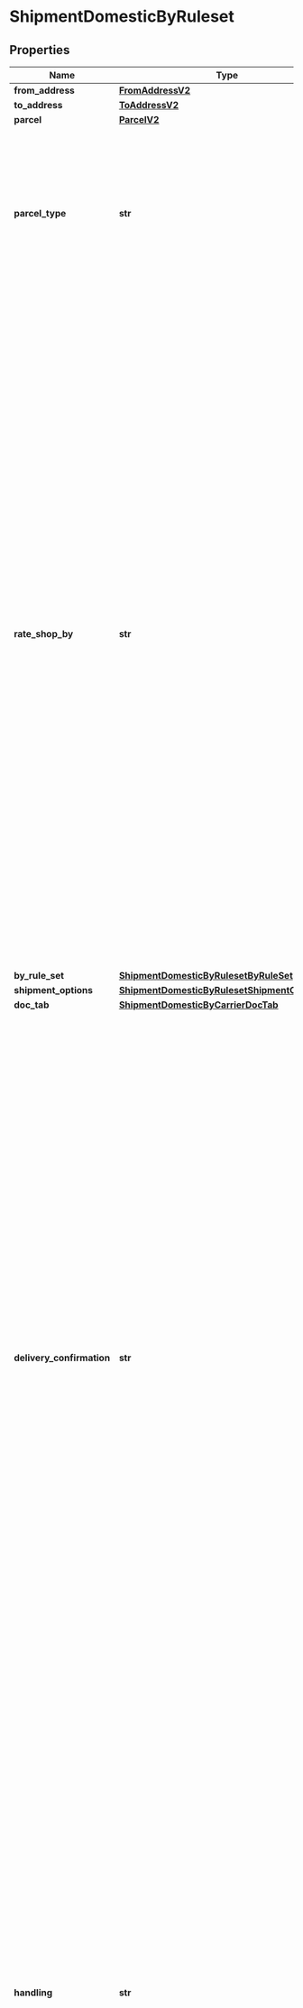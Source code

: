 # ShipmentDomesticByRuleset


## Properties

Name | Type | Description | Notes
------------ | ------------- | ------------- | -------------
**from_address** | [**FromAddressV2**](FromAddressV2.md) |  | 
**to_address** | [**ToAddressV2**](ToAddressV2.md) |  | 
**parcel** | [**ParcelV2**](ParcelV2.md) |  | [optional] 
**parcel_type** | **str** | Parcel Type is required for creating a shipment while rating a parcel, which varies as per Carrier selection.&lt;br /&gt; ParcelType can have categories like Package, Envelopes, Paks, Boxes, Tube, etc. &lt;br /&gt; &#x60;Max length &#x3D; 30&#x60;  | [optional] 
**rate_shop_by** | **str** | RateShop, which is attached to an Enterprise or Location, is done through three approaches: by Carrier, by RateGroup, and by Ruleset. &lt;br /&gt;  Through Carrier, customers can choose the carriers as per requirement, based on which services, parcel types, and special services can be selected, and RateShop is done. &lt;br /&gt; Through RateGroup, customers can select the RateGroup, which has been divided into two categories: Cheapest (w.r.t. price) and Fastest (w.r.t. delivery hours). &lt;br /&gt; Through Ruleset, customers can define the Condition/rule for selecting carriers and their services, so they do not need to worry for Rate Shopping every time they create Shipment. For example, For a particular location, they can set one definite carrier, or apply RateGroup - Cheapest/Fastest. Similarly, for a particular amount like below $1000 Dollars, they can select a definite carrier service, based on RateGroup. | [optional] 
**by_rule_set** | [**ShipmentDomesticByRulesetByRuleSet**](ShipmentDomesticByRulesetByRuleSet.md) |  | [optional] 
**shipment_options** | [**ShipmentDomesticByRulesetShipmentOptions**](ShipmentDomesticByRulesetShipmentOptions.md) |  | [optional] 
**doc_tab** | [**ShipmentDomesticByCarrierDocTab**](ShipmentDomesticByCarrierDocTab.md) |  | [optional] 
**delivery_confirmation** | **str** | Indicates the supporting special service or document as an evidence of shipment delivery.  For the delivery confirmation, user can select any of the following special services, but they may vary as per the carrier selection. &lt;br /&gt;   - Signature Required/ Indirect Signature Required : SIG   - Signed Hard Copy: SIGHC   - Delivery confirmation: DEL_CON   - Proof of age required (18 years) Adult Signature Required: ADULT_SIG   - Proof of age required (19 years): ADULT_SIG_19   - No Signature Required: NO_SIG   - Direct Signature Required: DIRECT_SIG   - Chain of Signature: COS       Carrier specific options:   - UPS supports *SIG and ADULT_SIG*.    - FedEx supports *SIG, ADULT_SIG, NO_SIG, and DIRECT_SIG*.   - Purolator supports *ADULT_SIG, NO_SIG, and COS*.   - GoFor supports *SIG*.   - CPC supports *SIG, SIGHC, DEL_CON, ADULT_SIG, ADULT_SIG_19, and NO_SIG*.      | [optional] 
**handling** | **str** | Few shipments need a special handling, and the reason can be fragile items or highly secured shipments. There might be other case scenarios. In a simple term, this field defines shipment handling, which provides users a capability to select handling options. &lt;br /&gt; User can select any of the following handling options (special services), but they may vary as per the carrier selection.   - Hold For Pickup: HOLD   - Saturday Delivery: SAT_DELIVERY   - UPS Premium Care: PREM_CARE   - Direct Delivery Only: DIRECT   - Additional Handling: ADD_HDL       Carrier specific options:   - UPS supports all handling options mentioned above.    - FedEx supports *HOLD, SAT_DELIVERY, and ADD_HDL*.   - Purolator supports *HOLD, SAT_DELIVERY, and ADD_HDL*.     | [optional] 
**insurance** | **str** | Indicates the insurance coverage, which is selected by users while create shipment - rate shopping. User can select below-mentioned special service for insurance:    - Declared Value Surcharge: INS      Carrier specific options:   - UPS, FedEx, Purolator, and CPC support special service *INS*.     | [optional] 
**references** | [**ReferenceV2**](ReferenceV2.md) |  | [optional] 
**metadata** | [**List[ShipmentDomesticByRulesetMetadataInner]**](ShipmentDomesticByRulesetMetadataInner.md) | Additional metadata that needs to be stored for this shipment can be added here.&lt;br /&gt; For now, &#39;Cost Account Name&#39; is supported. | [optional] 
**label_size** | **str** | Defines the label size of the Shipment, that is, the Shipping Label is available in different Doc Size. &lt;br /&gt; &#x60;Max length &#x3D; 10&#x60; | 
**label_type** | **str** | Defines the type of the Shipment. &lt;br /&gt; &#x60;Max length &#x3D; 14&#x60; | 
**label_format** | **str** | Defines the file/format in which the label is printed. &lt;br /&gt; &#x60;Max length &#x3D; 14&#x60; | 
**printer_alias_name** | **str** | Refers to a printer connected (directly or via network) to a computer. &#x60;Max length &#x3D; 60&#x60; | [optional] 
**date_of_shipment** | **date** | The date when shipment is created/shipped. The format of the Date is YYYY-MM-DD. | [optional] 
**delivery_option** | [**ShipmentDomesticByRulesetDeliveryOption**](ShipmentDomesticByRulesetDeliveryOption.md) |  | [optional] 

## Example

```python
from shipping.models.shipment_domestic_by_ruleset import ShipmentDomesticByRuleset

# TODO update the JSON string below
json = "{}"
# create an instance of ShipmentDomesticByRuleset from a JSON string
shipment_domestic_by_ruleset_instance = ShipmentDomesticByRuleset.from_json(json)
# print the JSON string representation of the object
print(ShipmentDomesticByRuleset.to_json())

# convert the object into a dict
shipment_domestic_by_ruleset_dict = shipment_domestic_by_ruleset_instance.to_dict()
# create an instance of ShipmentDomesticByRuleset from a dict
shipment_domestic_by_ruleset_from_dict = ShipmentDomesticByRuleset.from_dict(shipment_domestic_by_ruleset_dict)
```
[[Back to Model list]](../README.md#documentation-for-models) [[Back to API list]](../README.md#documentation-for-api-endpoints) [[Back to README]](../README.md)


